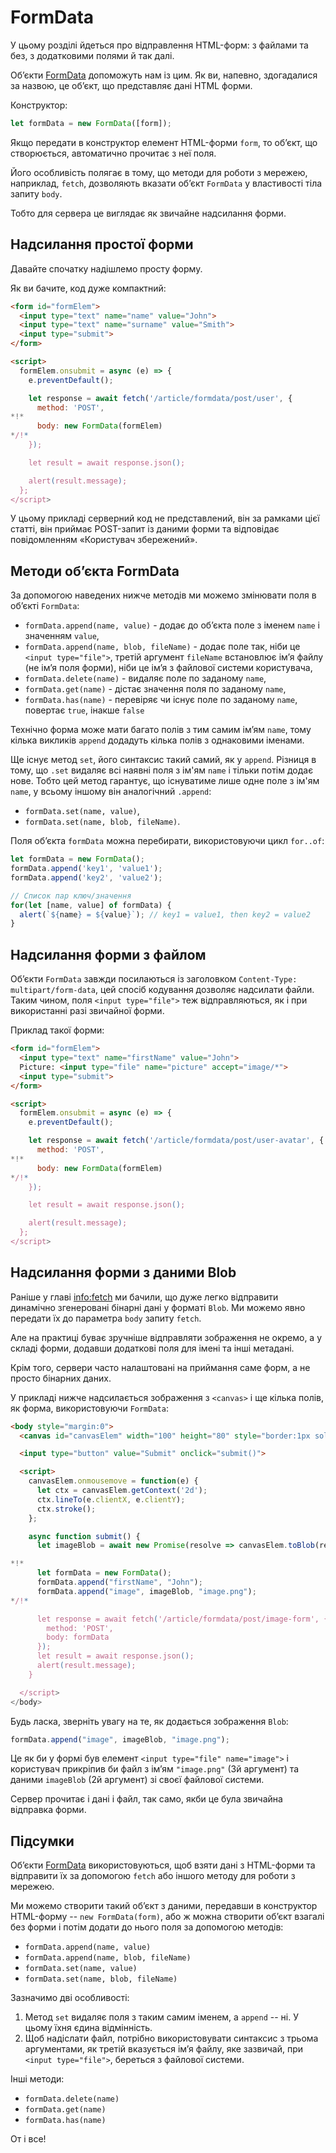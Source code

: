 
# FormData

У цьому розділі йдеться про відправлення HTML-форм: з файлами та без, з додатковими полями й так далі.

Об’єкти [FormData](https://xhr.spec.whatwg.org/#interface-formdata) допоможуть нам із цим. Як ви, напевно, здогадалися за назвою, це об’єкт, що представляє дані HTML форми.

Конструктор:
```js
let formData = new FormData([form]);
```

Якщо передати в конструктор елемент HTML-форми `form`, то об’єкт, що створюється, автоматично прочитає з неї поля.

Його особливість полягає в тому, що методи для роботи з мережею, наприклад, `fetch`, дозволяють вказати об’єкт `FormData` у властивості тіла запиту `body`.

Тобто для сервера це виглядає як звичайне надсилання форми.

## Надсилання простої форми

Давайте спочатку надішлемо просту форму.

Як ви бачите, код дуже компактний:

```html run autorun
<form id="formElem">
  <input type="text" name="name" value="John">
  <input type="text" name="surname" value="Smith">
  <input type="submit">
</form>

<script>
  formElem.onsubmit = async (e) => {
    e.preventDefault();

    let response = await fetch('/article/formdata/post/user', {
      method: 'POST',
*!*
      body: new FormData(formElem)
*/!*
    });

    let result = await response.json();

    alert(result.message);
  };
</script>
```

У цьому прикладі серверний код не представлений, він за рамками цієї статті, він приймає POST-запит із даними форми та відповідає повідомленням «Користувач збережений».

## Методи об’єкта FormData

За допомогою наведених нижче методів ми можемо змінювати поля в об’єкті `FormData`:

- `formData.append(name, value)` - додає до об’єкта поле з іменем `name` і значенням `value`,
- `formData.append(name, blob, fileName)` - додає поле так, ніби це `<input type="file">`, третій аргумент `fileName` встановлює ім’я файлу (не ім’я поля форми), ніби це ім’я з файлової системи користувача,
- `formData.delete(name)` - видаляє поле по заданому `name`,
- `formData.get(name)` - дістає значення поля по заданому `name`,
- `formData.has(name)` - перевіряє чи існує поле по заданому `name`, повертає `true`, інакше `false`

Технічно форма може мати багато полів з тим самим ім’ям `name`, тому кілька викликів `append` додадуть кілька полів з однаковими іменами.

Ще існує метод `set`, його синтаксис такий самий, як у `append`. Різниця в тому, що `.set` видаляє всі наявні поля з ім'ям `name` і тільки потім додає нове. Тобто цей метод гарантує, що існуватиме лише одне поле з ім'ям `name`, у всьому іншому він аналогічний `.append`:

- `formData.set(name, value)`,
- `formData.set(name, blob, fileName)`.

Поля об’єкта `formData` можна перебирати, використовуючи цикл `for..of`:

```js run
let formData = new FormData();
formData.append('key1', 'value1');
formData.append('key2', 'value2');

// Список пар ключ/значення
for(let [name, value] of formData) {
  alert(`${name} = ${value}`); // key1 = value1, then key2 = value2
}
```

## Надсилання форми з файлом

Об’єкти `FormData` завжди посилаються із заголовком `Content-Type: multipart/form-data`, цей спосіб кодування дозволяє надсилати файли. Таким чином, поля `<input type="file">` теж відправляються, як і при використанні разі звичайної форми.

Приклад такої форми:

```html run autorun
<form id="formElem">
  <input type="text" name="firstName" value="John">
  Picture: <input type="file" name="picture" accept="image/*">
  <input type="submit">
</form>

<script>
  formElem.onsubmit = async (e) => {
    e.preventDefault();

    let response = await fetch('/article/formdata/post/user-avatar', {
      method: 'POST',
*!*
      body: new FormData(formElem)
*/!*
    });

    let result = await response.json();

    alert(result.message);
  };
</script>
```

## Надсилання форми з даними Blob

Раніше у главі <info:fetch> ми бачили, що дуже легко відправити динамічно згенеровані бінарні дані у форматі `Blob`. Ми можемо явно передати їх до параметра `body` запиту `fetch`.

Але на практиці буває зручніше відправляти зображення не окремо, а у складі форми, додавши додаткові поля для імені та інші метадані.

Крім того, сервери часто налаштовані на приймання саме форм, а не просто бінарних даних.

У прикладі нижче надсилається зображення з `<canvas>` і ще кілька полів, як форма, використовуючи `FormData`:

```html run autorun height="90"
<body style="margin:0">
  <canvas id="canvasElem" width="100" height="80" style="border:1px solid"></canvas>

  <input type="button" value="Submit" onclick="submit()">

  <script>
    canvasElem.onmousemove = function(e) {
      let ctx = canvasElem.getContext('2d');
      ctx.lineTo(e.clientX, e.clientY);
      ctx.stroke();
    };

    async function submit() {
      let imageBlob = await new Promise(resolve => canvasElem.toBlob(resolve, 'image/png'));

*!*
      let formData = new FormData();
      formData.append("firstName", "John");
      formData.append("image", imageBlob, "image.png");
*/!*    

      let response = await fetch('/article/formdata/post/image-form', {
        method: 'POST',
        body: formData
      });
      let result = await response.json();
      alert(result.message);
    }

  </script>
</body>
```

Будь ласка, зверніть увагу на те, як додається зображення `Blob`:

```js
formData.append("image", imageBlob, "image.png");
```

Це як би у формі був елемент `<input type="file" name="image">` і користувач прикріпив би файл з ім’ям `"image.png"` (3й аргумент) та даними `imageBlob` (2й аргумент) зі своєї файлової системи.

Сервер прочитає і дані і файл, так само, якби це була звичайна відправка форми.

## Підсумки

Об’єкти [FormData](https://xhr.spec.whatwg.org/#interface-formdata) використовуються, щоб взяти дані з HTML-форми та відправити їх за допомогою `fetch` або іншого методу для роботи з мережею.

Ми можемо створити такий об’єкт з даними, передавши в конструктор HTML-форму -- `new FormData(form)`, або ж можна створити об’єкт взагалі без форми і потім додати до нього поля за допомогою методів:

- `formData.append(name, value)`
- `formData.append(name, blob, fileName)`
- `formData.set(name, value)`
- `formData.set(name, blob, fileName)`

Зазначимо дві особливості:

1. Метод `set` видаляє поля з таким самим іменем, а `append` -- ні. У цьому їхня єдина відмінність.
2. Щоб надіслати файл, потрібно використовувати синтаксис з трьома аргументами, як третій вказується ім’я файлу, яке зазвичай, при `<input type="file">`, береться з файлової системи.

Інші методи:

- `formData.delete(name)`
- `formData.get(name)`
- `formData.has(name)`

От і все!
